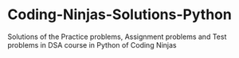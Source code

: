 # Coding-Ninjas-Solutions-Python
Solutions of the Practice problems, Assignment problems and Test problems in DSA course in Python of Coding Ninjas
